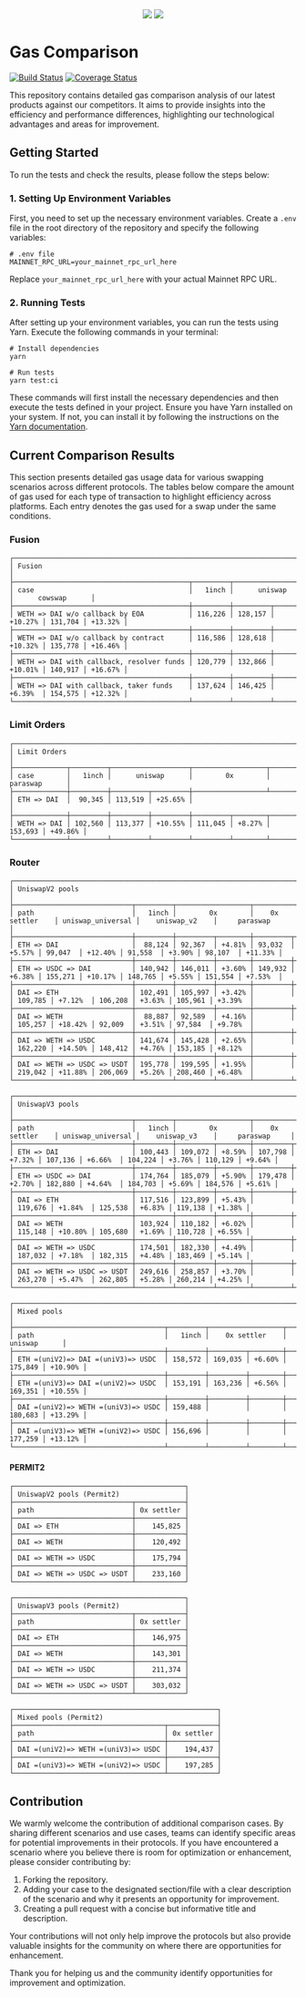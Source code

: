 <div align="center">
    <img src="https://github.com/1inch/gas-comparison/blob/master/.github/1inch_github_w.svg#gh-light-mode-only">
    <img src="https://github.com/1inch/gas-comparison/blob/master/.github/1inch_github_b.svg#gh-dark-mode-only">
</div>

# Gas Comparison

[![Build Status](https://github.com/1inch/gas-comparison/workflows/CI/badge.svg)](https://github.com/1inch/gas-comparison/actions)
[![Coverage Status](https://codecov.io/gh/1inch/gas-comparison/graph/badge.svg?token=8VSYYAY3J1)](https://codecov.io/gh/1inch/gas-comparison)

This repository contains detailed gas comparison analysis of our latest products against our competitors. It aims to provide insights into the efficiency and performance differences, highlighting our technological advantages and areas for improvement.

## Getting Started
To run the tests and check the results, please follow the steps below:

### 1. Setting Up Environment Variables
First, you need to set up the necessary environment variables. Create a `.env` file in the root directory of the repository and specify the following variables:

```
# .env file
MAINNET_RPC_URL=your_mainnet_rpc_url_here
```

Replace `your_mainnet_rpc_url_here` with your actual Mainnet RPC URL.

### 2. Running Tests
After setting up your environment variables, you can run the tests using Yarn. Execute the following commands in your terminal:

```
# Install dependencies
yarn

# Run tests
yarn test:ci
```

These commands will first install the necessary dependencies and then execute the tests defined in your project. Ensure you have Yarn installed on your system. If not, you can install it by following the instructions on the [Yarn documentation](https://classic.yarnpkg.com/en/docs/install).

## Current Comparison Results

This section presents detailed gas usage data for various swapping scenarios across different protocols. The tables below compare the amount of gas used for each type of transaction to highlight efficiency across platforms. Each entry denotes the gas used for a swap under the same conditions.

### Fusion
```
┌─────────────────────────────────────────────────────────────────────────────────────────────┐
│ Fusion                                                                                      │
├───────────────────────────────────────────┬─────────┬───────────────────┬───────────────────┤
│ case                                      │   1inch │      uniswap      │      cowswap      │
├───────────────────────────────────────────┼─────────┼─────────┬─────────┼─────────┬─────────┤
│ WETH => DAI w/o callback by EOA           │ 116,226 │ 128,157 │ +10.27% │ 131,704 │ +13.32% │
├───────────────────────────────────────────┼─────────┼─────────┼─────────┼─────────┼─────────┤
│ WETH => DAI w/o callback by contract      │ 116,586 │ 128,618 │ +10.32% │ 135,778 │ +16.46% │
├───────────────────────────────────────────┼─────────┼─────────┼─────────┼─────────┼─────────┤
│ WETH => DAI with callback, resolver funds │ 120,779 │ 132,866 │ +10.01% │ 140,917 │ +16.67% │
├───────────────────────────────────────────┼─────────┼─────────┼─────────┼─────────┼─────────┤
│ WETH => DAI with callback, taker funds    │ 137,624 │ 146,425 │ +6.39%  │ 154,575 │ +12.32% │
└───────────────────────────────────────────┴─────────┴─────────┴─────────┴─────────┴─────────┘
```

### Limit Orders
```
┌──────────────────────────────────────────────────────────────────────────────────┐
│ Limit Orders                                                                     │
├─────────────┬─────────┬───────────────────┬──────────────────┬───────────────────┤
│ case        │   1inch │      uniswap      │        0x        │     paraswap      │
├─────────────┼─────────┼─────────┬─────────┼──────────────────┴───────────────────┤
│ ETH => DAI  │  90,345 │ 113,519 │ +25.65% │                                      │
├─────────────┼─────────┼─────────┼─────────┼─────────┬────────┬─────────┬─────────┤
│ WETH => DAI │ 102,560 │ 113,377 │ +10.55% │ 111,045 │ +8.27% │ 153,693 │ +49.86% │
└─────────────┴─────────┴─────────┴─────────┴─────────┴────────┴─────────┴─────────┘
```

### Router
```
┌────────────────────────────────────────────────────────────────────────────────────────────────────────────────────────────────────────┐
│ UniswapV2 pools                                                                                                                        │
├─────────────────────────────┬─────────┬──────────────────┬──────────────────┬───────────────────┬──────────────────┬───────────────────┤
│ path                        │   1inch │        0x        │    0x settler    │ uniswap_universal │    uniswap_v2    │     paraswap      │
├─────────────────────────────┼─────────┼─────────┬────────┼─────────┬────────┼─────────┬─────────┼─────────┬────────┼─────────┬─────────┤
│ ETH => DAI                  │  88,124 │ 92,367  │ +4.81% │ 93,032  │ +5.57% │ 99,047  │ +12.40% │ 91,558  │ +3.90% │ 98,107  │ +11.33% │
├─────────────────────────────┼─────────┼─────────┼────────┼─────────┼────────┼─────────┼─────────┼─────────┼────────┼─────────┼─────────┤
│ ETH => USDC => DAI          │ 140,942 │ 146,011 │ +3.60% │ 149,932 │ +6.38% │ 155,271 │ +10.17% │ 148,765 │ +5.55% │ 151,554 │ +7.53%  │
├─────────────────────────────┼─────────┼─────────┼────────┼─────────┼────────┼─────────┼─────────┼─────────┼────────┼─────────┼─────────┤
│ DAI => ETH                  │ 102,491 │ 105,997 │ +3.42% │         │        │ 109,785 │ +7.12%  │ 106,208 │ +3.63% │ 105,961 │ +3.39%  │
├─────────────────────────────┼─────────┼─────────┼────────┼─────────┼────────┼─────────┼─────────┼─────────┼────────┼─────────┼─────────┤
│ DAI => WETH                 │  88,887 │ 92,589  │ +4.16% │         │        │ 105,257 │ +18.42% │ 92,009  │ +3.51% │ 97,584  │ +9.78%  │
├─────────────────────────────┼─────────┼─────────┼────────┼─────────┼────────┼─────────┼─────────┼─────────┼────────┼─────────┼─────────┤
│ DAI => WETH => USDC         │ 141,674 │ 145,428 │ +2.65% │         │        │ 162,220 │ +14.50% │ 148,412 │ +4.76% │ 153,185 │ +8.12%  │
├─────────────────────────────┼─────────┼─────────┼────────┼─────────┼────────┼─────────┼─────────┼─────────┼────────┼─────────┼─────────┤
│ DAI => WETH => USDC => USDT │ 195,778 │ 199,595 │ +1.95% │         │        │ 219,042 │ +11.88% │ 206,069 │ +5.26% │ 208,460 │ +6.48%  │
└─────────────────────────────┴─────────┴─────────┴────────┴─────────┴────────┴─────────┴─────────┴─────────┴────────┴─────────┴─────────┘
```
```
┌───────────────────────────────────────────────────────────────────────────────────────────────────────────────────────────────────────┐
│ UniswapV3 pools                                                                                                                       │
├─────────────────────────────┬─────────┬──────────────────┬──────────────────┬───────────────────┬──────────────────┬──────────────────┤
│ path                        │   1inch │        0x        │    0x settler    │ uniswap_universal │    uniswap_v3    │     paraswap     │
├─────────────────────────────┼─────────┼─────────┬────────┼─────────┬────────┼─────────┬─────────┼─────────┬────────┼─────────┬────────┤
│ ETH => DAI                  │ 100,443 │ 109,072 │ +8.59% │ 107,798 │ +7.32% │ 107,136 │ +6.66%  │ 104,224 │ +3.76% │ 110,129 │ +9.64% │
├─────────────────────────────┼─────────┼─────────┼────────┼─────────┼────────┼─────────┼─────────┼─────────┼────────┼─────────┼────────┤
│ ETH => USDC => DAI          │ 174,764 │ 185,079 │ +5.90% │ 179,478 │ +2.70% │ 182,880 │ +4.64%  │ 184,703 │ +5.69% │ 184,576 │ +5.61% │
├─────────────────────────────┼─────────┼─────────┼────────┼─────────┼────────┼─────────┼─────────┼─────────┼────────┼─────────┼────────┤
│ DAI => ETH                  │ 117,516 │ 123,899 │ +5.43% │         │        │ 119,676 │ +1.84%  │ 125,538 │ +6.83% │ 119,138 │ +1.38% │
├─────────────────────────────┼─────────┼─────────┼────────┼─────────┼────────┼─────────┼─────────┼─────────┼────────┼─────────┼────────┤
│ DAI => WETH                 │ 103,924 │ 110,182 │ +6.02% │         │        │ 115,148 │ +10.80% │ 105,680 │ +1.69% │ 110,728 │ +6.55% │
├─────────────────────────────┼─────────┼─────────┼────────┼─────────┼────────┼─────────┼─────────┼─────────┼────────┼─────────┼────────┤
│ DAI => WETH => USDC         │ 174,501 │ 182,330 │ +4.49% │         │        │ 187,032 │ +7.18%  │ 182,315 │ +4.48% │ 183,469 │ +5.14% │
├─────────────────────────────┼─────────┼─────────┼────────┼─────────┼────────┼─────────┼─────────┼─────────┼────────┼─────────┼────────┤
│ DAI => WETH => USDC => USDT │ 249,616 │ 258,857 │ +3.70% │         │        │ 263,270 │ +5.47%  │ 262,805 │ +5.28% │ 260,214 │ +4.25% │
└─────────────────────────────┴─────────┴─────────┴────────┴─────────┴────────┴─────────┴─────────┴─────────┴────────┴─────────┴────────┘
```
```
┌──────────────────────────────────────────────────────────────────────────────────────┐
│ Mixed pools                                                                          │
├─────────────────────────────────────┬─────────┬──────────────────┬───────────────────┤
│ path                                │   1inch │    0x settler    │      uniswap      │
├─────────────────────────────────────┼─────────┼─────────┬────────┼─────────┬─────────┤
│ ETH =(uniV2)=> DAI =(uniV3)=> USDC  │ 158,572 │ 169,035 │ +6.60% │ 175,849 │ +10.90% │
├─────────────────────────────────────┼─────────┼─────────┼────────┼─────────┼─────────┤
│ ETH =(uniV3)=> DAI =(uniV2)=> USDC  │ 153,191 │ 163,236 │ +6.56% │ 169,351 │ +10.55% │
├─────────────────────────────────────┼─────────┼─────────┼────────┼─────────┼─────────┤
│ DAI =(uniV2)=> WETH =(uniV3)=> USDC │ 159,488 │         │        │ 180,683 │ +13.29% │
├─────────────────────────────────────┼─────────┼─────────┼────────┼─────────┼─────────┤
│ DAI =(uniV3)=> WETH =(uniV2)=> USDC │ 156,696 │         │        │ 177,259 │ +13.12% │
└─────────────────────────────────────┴─────────┴─────────┴────────┴─────────┴─────────┘
```

#### PERMIT2

```
┌──────────────────────────────────────────┐
│ UniswapV2 pools (Permit2)                │
├─────────────────────────────┬────────────┤
│ path                        │ 0x settler │
├─────────────────────────────┼────────────┤
│ DAI => ETH                  │    145,825 │
├─────────────────────────────┼────────────┤
│ DAI => WETH                 │    120,492 │
├─────────────────────────────┼────────────┤
│ DAI => WETH => USDC         │    175,794 │
├─────────────────────────────┼────────────┤
│ DAI => WETH => USDC => USDT │    233,160 │
└─────────────────────────────┴────────────┘
```
```
┌──────────────────────────────────────────┐
│ UniswapV3 pools (Permit2)                │
├─────────────────────────────┬────────────┤
│ path                        │ 0x settler │
├─────────────────────────────┼────────────┤
│ DAI => ETH                  │    146,975 │
├─────────────────────────────┼────────────┤
│ DAI => WETH                 │    143,301 │
├─────────────────────────────┼────────────┤
│ DAI => WETH => USDC         │    211,374 │
├─────────────────────────────┼────────────┤
│ DAI => WETH => USDC => USDT │    303,032 │
└─────────────────────────────┴────────────┘
```
```
┌──────────────────────────────────────────────────┐
│ Mixed pools (Permit2)                            │
├─────────────────────────────────────┬────────────┤
│ path                                │ 0x settler │
├─────────────────────────────────────┼────────────┤
│ DAI =(uniV2)=> WETH =(uniV3)=> USDC │    194,437 │
├─────────────────────────────────────┼────────────┤
│ DAI =(uniV3)=> WETH =(uniV2)=> USDC │    197,285 │
└─────────────────────────────────────┴────────────┘
```

## Contribution

We warmly welcome the contribution of additional comparison cases. By sharing different scenarios and use cases, teams can identify specific areas for potential improvements in their protocols. If you have encountered a scenario where you believe there is room for optimization or enhancement, please consider contributing by:

1. Forking the repository.
2. Adding your case to the designated section/file with a clear description of the scenario and why it presents an opportunity for improvement.
3. Creating a pull request with a concise but informative title and description.

Your contributions will not only help improve the protocols but also provide valuable insights for the community on where there are opportunities for enhancement.

Thank you for helping us and the community identify opportunities for improvement and optimization.
